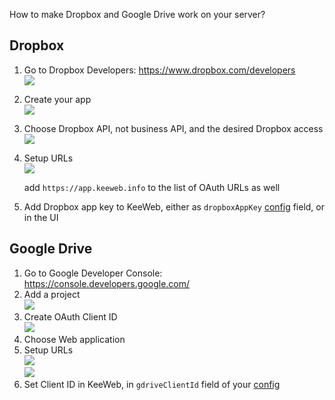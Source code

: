 How to make Dropbox and Google Drive work on your server?
## Dropbox

1. Go to Dropbox Developers: https://www.dropbox.com/developers  
   <img src="https://habrastorage.org/files/476/46a/e60/47646ae607ac48188fecb5ac3fc842c7.png"/>
2. Create your app  
   <img src="https://habrastorage.org/files/d33/233/587/d33233587d134e0bb130ad08e66a4405.png"/>
3. Choose Dropbox API, not business API, and the desired Dropbox access  
   <img src="https://habrastorage.org/files/100/dbb/0af/100dbb0afdf84635b834366a8b558ef9.png"/>
4. Setup URLs  
   <img src="https://habrastorage.org/files/6c3/1de/8e3/6c31de8e307545eb99d4a938bb65362c.png"/>

   add `https://app.keeweb.info` to the list of OAuth URLs as well
5. Add Dropbox app key to KeeWeb, either as `dropboxAppKey` [config](Configuration#json-app-config) field, or in the UI

## Google Drive

1. Go to Google Developer Console: https://console.developers.google.com/
2. Add a project  
   <img src="https://habrastorage.org/files/f25/825/dd0/f25825dd0beb4f6ebe0e20a083406363.png"/>
3. Create OAuth Client ID  
   <img src="https://habrastorage.org/files/4b4/8e8/fbb/4b48e8fbb1e04c95910bcdb4e993861d.png"/>
4. Choose Web application  
5. Setup URLs  
   <img src="https://habrastorage.org/files/8fb/e84/e08/8fbe84e08cfd4fdc987cd3b430d030ee.png"/>  
   <img src="https://habrastorage.org/files/df5/26a/064/df526a0649c9493aa1dffd3e0454f96c.png"/>
6. Set Client ID in KeeWeb, in `gdriveClientId` field of your [config](Configuration#json-app-config)